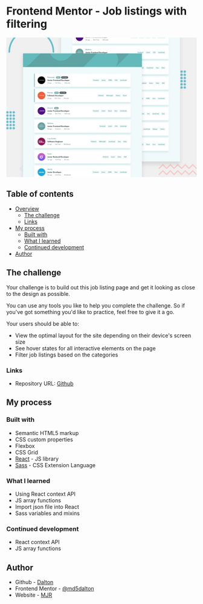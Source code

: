 # Frontend Mentor - Job listings with filtering

![Design preview for the Job listings with filtering coding challenge](./design/desktop-preview.jpg)

## Table of contents

- [Overview](#overview)
  - [The challenge](#the-challenge)
  - [Links](#links)
- [My process](#my-process)
  - [Built with](#built-with)
  - [What I learned](#what-i-learned)
  - [Continued development](#continued-development)
- [Author](#author)

## The challenge

Your challenge is to build out this job listing page and get it looking as close to the design as possible.

You can use any tools you like to help you complete the challenge. So if you've got something you'd like to practice, feel free to give it a go.

Your users should be able to:

- View the optimal layout for the site depending on their device's screen size
- See hover states for all interactive elements on the page
- Filter job listings based on the categories

### Links

- Repository URL: [Github](https://github.com/md5dalton/jobs)
<!-- - Solution URL: [Frontend Mentor](https://www.frontendmentor.io/challenges) -->
<!-- - Live Site URL: [Vercel](https://shorty-pied.vercel.app) -->


## My process

### Built with

- Semantic HTML5 markup
- CSS custom properties
- Flexbox
- CSS Grid
- [React](https://reactjs.org/) - JS library
- [Sass](https://sass-lang.com/) - CSS Extension Language

### What I learned

 - Using React context API
 - JS array functions
 - Import json file into React
 - Sass variables and mixins

### Continued development

- React context API
- JS array functions

## Author

- Github - [Dalton](https://github.com/md5dalton)
- Frontend Mentor - [@md5dalton](https://www.frontendmentor.io/profile/md5dalton)
- Website - [MJR](https://dalton.vercel.app/)